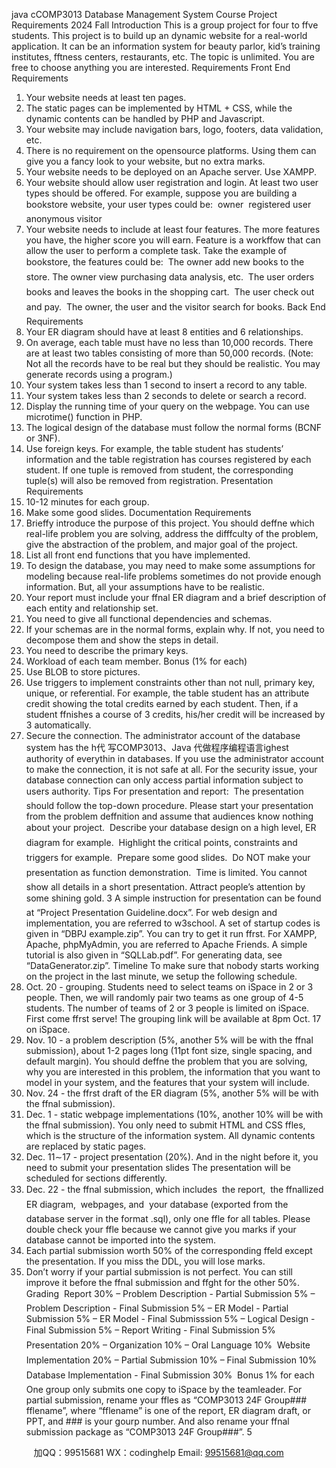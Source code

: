 java cCOMP3013 Database Management System
Course Project Requirements
2024 Fall
Introduction
This is a group project for four to ffve students.
This project is to build up an dynamic website for a real-world application. It
can be an information system for beauty parlor, kid’s training institutes, fftness
centers, restaurants, etc. The topic is unlimited. You are free to choose anything
 you are interested.
Requirements
Front End Requirements
1. Your website needs at least ten pages.
2. The static pages can be implemented by HTML + CSS, while the dynamic
contents can be handled by PHP and Javascript.
3. Your website may include navigation bars, logo, footers, data validation,
etc.
4. There is no requirement on the opensource platforms. Using them can
give you a fancy look to your website, but no extra marks.
5. Your website needs to be deployed on an Apache server. Use XAMPP.
6. Your website should allow user registration and login. At least two user
types should be offered. For example, suppose you are building a bookstore
website, your user types could be:
 owner
 registered user
 anonymous visitor
17. Your website needs to include at least four features. The more features
you have, the higher score you will earn. Feature is a workffow that can
allow the user to perform a complete task. Take the example of bookstore,
the features could be:
 The owner add new books to the store.
 The owner view purchasing data analysis, etc.
 The user orders books and leaves the books in the shopping cart.
 The user check out and pay.
 The owner, the user and the visitor search for books.
Back End Requirements
1. Your ER diagram should have at least 8 entities and 6 relationships.
2. On average, each table must have no less than 10,000 records. There are
at least two tables consisting of more than 50,000 records. (Note: Not all
the records have to be real but they should be realistic. You may generate
records using a program.)
3. Your system takes less than 1 second to insert a record to any table.
4. Your system takes less than 2 seconds to delete or search a record.
5. Display the running time of your query on the webpage. You can use
microtime() function in PHP.
6. The logical design of the database must follow the normal forms (BCNF
or 3NF).
7. Use foreign keys. For example, the table student has students’ information
and the table registration has courses registered by each student. If one
tuple is removed from student, the corresponding tuple(s) will also be
removed from registration.
Presentation Requirements
1. 10-12 minutes for each group.
2. Make some good slides.
Documentation Requirements
1. Brieffy introduce the purpose of this project. You should deffne which
real-life problem you are solving, address the difffculty of the problem,
give the abstraction of the problem, and major goal of the project.
2. List all front end functions that you have implemented.
23. To design the database, you may need to make some assumptions for
modeling because real-life problems sometimes do not provide enough information.
 But, all your assumptions have to be realistic.
4. Your report must include your ffnal ER diagram and a brief description
of each entity and relationship set.
5. You need to give all functional dependencies and schemas.
6. If your schemas are in the normal forms, explain why. If not, you need to
decompose them and show the steps in detail.
7. You need to describe the primary keys.
8. Workload of each team member.
Bonus (1% for each)
1. Use BLOB to store pictures.
2. Use triggers to implement constraints other than not null, primary key,
unique, or referential. For example, the table student has an attribute
credit showing the total credits earned by each student. Then, if a student
 ffnishes a course of 3 credits, his/her credit will be increased by 3
automatically.
3. Secure the connection. The administrator account of the database system
has the h代 写COMP3013、Java
代做程序编程语言ighest authority of everythin in databases. If you use the administrator
 account to make the connection, it is not safe at all. For the
security issue, your database connection can only access partial information
 subject to users authority.
Tips
For presentation and report:
 The presentation should follow the top-down procedure. Please start your
presentation from the problem deffnition and assume that audiences know
nothing about your project.
 Describe your database design on a high level, ER diagram for example.
 Highlight the critical points, constraints and triggers for example.
 Prepare some good slides.
 Do NOT make your presentation as function demonstration.
 Time is limited. You cannot show all details in a short presentation.
Attract people’s attention by some shining gold.
3 A simple instruction for presentation can be found at “Project Presentation
 Guideline.docx”.
For web design and implementation, you are referred to w3school. A set
of startup codes is given in “DBPJ example.zip”. You can try to get it run ffrst.
For XAMPP, Apache, phpMyAdmin, you are referred to Apache Friends.
A simple tutorial is also given in “SQLLab.pdf”.
For generating data, see “DataGenerator.zip”.
Timeline
To make sure that nobody starts working on the project in the last minute, we
setup the following schedule.
1. Oct. 20 - grouping. Students need to select teams on iSpace in 2 or
3 people. Then, we will randomly pair two teams as one group of 4-5
students. The number of teams of 2 or 3 people is limited on iSpace. First
come ffrst serve! The grouping link will be available at 8pm Oct. 17 on
iSpace.
2. Nov. 10 - a problem description (5%, another 5% will be with the ffnal
submission), about 1-2 pages long (11pt font size, single spacing, and
default margin). You should deffne the problem that you are solving, why
you are interested in this problem, the information that you want to model
in your system, and the features that your system will include.
3. Nov. 24 - the ffrst draft of the ER diagram (5%, another 5% will be with
the ffnal submission).
4. Dec. 1 - static webpage implementations (10%, another 10% will be with
the ffnal submission). You only need to submit HTML and CSS ffles,
which is the structure of the information system. All dynamic contents
are replaced by static pages.
5. Dec. 11∼17 - project presentation (20%). And in the night before it, you
need to submit your presentation slides The presentation will be scheduled
for sections differently.
6. Dec. 22 - the ffnal submission, which includes
 the report,
 the ffnallized ER diagram,
 webpages, and
 your database (exported from the database server in the format .sql),
only one ffle for all tables. Please double check your ffle because we
cannot give you marks if your database cannot be imported into the
system.
47. Each partial submission worth 50% of the corresponding ffeld except the
presentation. If you miss the DDL, you will lose marks.
8. Don’t worry if your partial submission is not perfect. You can still improve
it before the ffnal submission and ffght for the other 50%.
Grading
 Report 30%
– Problem Description - Partial Submission 5%
– Problem Description - Final Submission 5%
– ER Model - Partial Submission 5%
– ER Model - Final Submisssion 5%
– Logical Design - Final Submission 5%
– Report Writing - Final Submission 5%
 Presentation 20%
– Organization 10%
– Oral Language 10%
 Website Implementation 20%
– Partial Submission 10%
– Final Submission 10%
 Database Implementation - Final Submission 30%
 Bonus 1% for each
One group only submits one copy to iSpace by the teamleader. For partial
 submission, rename your ffles as “COMP3013 24F Group### fflename”,
where “fflename” is one of the report, ER diagram draft, or PPT, and ###
is your gourp number. And also rename your ffnal submission package as
“COMP3013 24F Group###”.
5

         
加QQ：99515681  WX：codinghelp  Email: 99515681@qq.com
